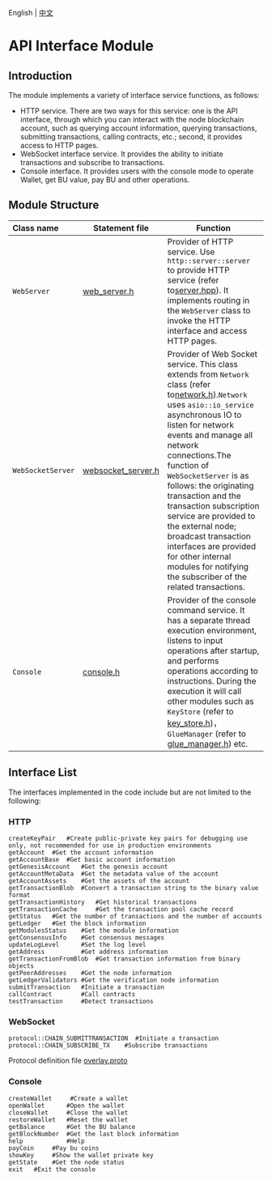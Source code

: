 English | [中文](README_CN.md) 

# API Interface Module

## Introduction
The module implements a variety of interface service functions, as follows:
- HTTP service. There are two ways for this service: one is the API interface, through which you can interact with the node blockchain account, such as querying account information, querying transactions, submitting transactions, calling contracts, etc.; second, it provides access to HTTP pages.
- WebSocket interface service. It provides the ability to initiate transactions and subscribe to transactions.
- Console interface. It provides users with the console mode to operate Wallet, get BU value, pay BU and other operations.

## Module Structure

Class name | Statement file | Function
|:--- | --- | ---
| `WebServer` | [web_server.h](./web_server.h) | Provider of HTTP service. Use `http::server::server` to provide HTTP service (refer to[server.hpp](../3rd/http/server.hpp)). It implements routing in the `WebServer` class to invoke the HTTP interface and access HTTP pages.
| `WebSocketServer` | [websocket_server.h](./websocket_server.h) | Provider of Web Socket service. This class extends from `Network` class (refer to[network.h](../common/network.h)).`Network` uses `asio::io_service` asynchronous IO to listen for network events and manage all network connections.The function of `WebSocketServer` is as follows: the originating transaction and the transaction subscription service are provided to the external node; broadcast transaction interfaces are provided for other internal modules for notifying the subscriber of the related transactions.
| `Console` | [console.h](./console.h) | Provider of the console command service. It has a separate thread execution environment, listens to input operations after startup, and performs operations according to instructions. During the execution it will call other modules such as `KeyStore` (refer to [key_store.h](../common/key_store.h))，`GlueManager` (refer to [glue_manager.h](../glue/glue_manager.h)) etc.

## Interface List

The interfaces implemented in the code include but are not limited to the following:
### HTTP
```
createKeyPair   #Create public-private key pairs for debugging use only, not recommended for use in production environments
getAccount  #Get the account information
getAccountBase  #Get basic account information
getGenesisAccount   #Get the genesis account
getAccountMetaData  #Get the metadata value of the account
getAccountAssets    #Get the assets of the account
getTransactionBlob  #Convert a transaction string to the binary value format
getTransactionHistory   #Get historical transactions
getTransactionCache     #Get the transaction pool cache record
getStatus   #Get the number of transactions and the number of accounts
getLedger   #Get the block information
getModulesStatus    #Get the module information
getConsensusInfo    #Get consensus messages
updateLogLevel      #Set the log level
getAddress          #Get address information
getTransactionFromBlob  #Get transaction information from binary objects
getPeerAddresses    #Get the node information
getLedgerValidators #Get the verification node information
submitTransaction   #Initiate a transaction
callContract        #Call contracts
testTransaction     #Detect transactions
```
### WebSocket
```
protocol::CHAIN_SUBMITTRANSACTION  #Initiate a transaction
protocol::CHAIN_SUBSCRIBE_TX    #Subscribe transactions
```
Protocol definition file [overlay.proto](../proto/overlay.proto)

### Console
```
createWallet     #Create a wallet
openWallet      #Open the wallet
closeWallet     #Close the wallet
restoreWallet   #Reset the wallet
getBalance      #Get the BU balance
getBlockNumber  #Get the last block information
help            #Help
payCoin     #Pay bu coins
showKey     #Show the wallet private key
getState    #Get the node status
exit   #Exit the console
```

